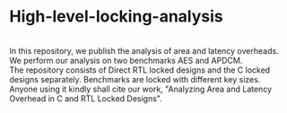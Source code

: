 # High-level-locking-analysis
<br>
In this repository, we publish the analysis of area and latency overheads. We perform our analysis on two benchmarks AES and APDCM.
<br>
The repository consists of Direct RTL locked designs and the C locked designs separately.
<be>
Benchmarks are locked with different key sizes.
<br>  
Anyone using it kindly shall cite our work, "Analyzing Area and Latency Overhead in C and RTL Locked Designs".
